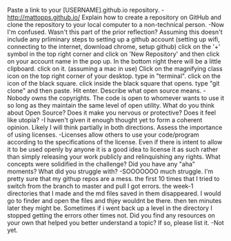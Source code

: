 Paste a link to your [USERNAME].github.io repository.
-http://mattopps.github.io/
Explain how to create a repository on GitHub and clone the repository to your local computer to a non-technical person.
-Now I'm confused. Wasn't this part of the prior reflection?
Assuming this doesn't include any prliminary steps to setting up a github account (setting up wifi, connecting to the internet, download chrome, setup github) click on the '+' symbol in the top right corner and click on 'New Repository' and then click on your account name in the pop up. In the bottom right there will be a little clipboard. click on it. (assuming a mac in use) Click on the magnifying class icon on the top right corner of your desktop. type in "terminal". click on the icon of the black square. click inside the black square that opens. type "git clone" and then paste. Hit enter.
Describe what open source means.
-Nobody owns the copyrights. The code is open to whomever wants to use it so long as they maintain the same level of open utility.
What do you think about Open Source? Does it make you nervous or protective? Does it feel like utopia?
-I haven't given it enough thought yet to form a coherent opinion. Likely I will think partially in both directions.
Assess the importance of using licenses.
-Licenses allow others to use your code/program according to the specifications of the license. Even if there is intent to allow it to be used openly by anyone it is a good idea to license it as such rather than simply releasing your work publicly and relinquishing any rights.
What concepts were solidified in the challenge? Did you have any "aha" moments? What did you struggle with?
-SOOOOOOO much struggle. I'm pretty sure that my githup repos are a mess. the first 10 times that I tried to switch from the branch to master and pull I got errors. the week-1 directories that I made and the md files saved in them disappeared. I would go to finder and open the files and thjey wouldnt be there. then ten minutes later they might be. Sometimes if i went back up a level in the directory I stopped getting the errors other times not. 
Did you find any resources on your own that helped you better understand a topic? If so, please list it. 
-Not yet.